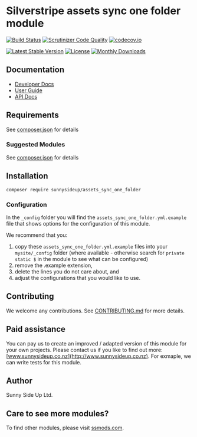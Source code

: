 # Silverstripe assets sync one folder module
[![Build Status](https://travis-ci.org/sunnysideup/silverstripe-assets_sync_one_folder.svg?branch=master)](https://travis-ci.org/sunnysideup/silverstripe-assets_sync_one_folder)
[![Scrutinizer Code Quality](https://scrutinizer-ci.com/g/sunnysideup/silverstripe-assets_sync_one_folder/badges/quality-score.png?b=master)](https://scrutinizer-ci.com/g/sunnysideup/silverstripe-assets_sync_one_folder/?branch=master)
[![codecov.io](https://codecov.io/github/sunnysideup/silverstripe-assets_sync_one_folder/coverage.svg?branch=master)](https://codecov.io/github/sunnysideup/silverstripe-assets_sync_one_folder?branch=master)

[![Latest Stable Version](https://poser.pugx.org/sunnysideup/assets_sync_one_folder/version)](https://packagist.org/packages/sunnysideup/assets_sync_one_folder)
[![License](https://poser.pugx.org/sunnysideup/assets_sync_one_folder/license)](https://packagist.org/packages/sunnysideup/assets_sync_one_folder)
[![Monthly Downloads](https://poser.pugx.org/sunnysideup/assets_sync_one_folder/d/monthly)](https://packagist.org/packages/sunnysideup/assets_sync_one_folder)


## Documentation



 * [Developer Docs](docs/en/INDEX.md)
 * [User Guide](docs/en/userguide.md)
 * [API Docs](http://docs.ssmods.com/sunnysideup/assets_sync_one_folder/classes.xhtml)


## Requirements



See [composer.json](composer.json) for details


### Suggested Modules



See [composer.json](composer.json) for details


## Installation


```
composer require sunnysideup/assets_sync_one_folder
```

### Configuration



In the `_config` folder you will find the `assets_sync_one_folder.yml.example`
file that shows options for the configuration of this module.

We recommend that you:

  1. copy these `assets_sync_one_folder.yml.example` files into your
`mysite/_config` folder (where available - otherwise search for `private static $` in the module to see what can be configured)
  2. remove the .example extension,
  3. delete the lines you do not care about, and
  4. adjust the configurations that you would like to use.


## Contributing



We welcome any contributions. See [CONTRIBUTING.md](CONTRIBUTING.md) for more details.

## Paid assistance



You can pay us to create an improved / adapted version of this module for your own projects.  Please contact us if you like to find out more: [www.sunnysideup.co.nz](http://www.sunnysideup.co.nz).  For exmaple, we can write tests for this module.  

## Author



Sunny Side Up Ltd.


## Care to see more modules?

To find other modules, please visit [ssmods.com](http://ssmods.com/).
